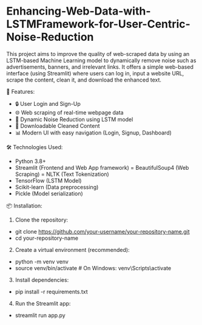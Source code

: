 # Enhancing-Web-Data-with-LSTMFramework-for-User-Centric-Noise-Reduction
This project aims to improve the quality of web-scraped data by using an LSTM-based Machine Learning model to dynamically remove noise such as advertisements, banners, and irrelevant links.
It offers a simple web-based interface (using Streamlit) where users can log in, input a website URL, scrape the content, clean it, and download the enhanced text.

🚀 Features:
- 🔒 User Login and Sign-Up
- 🌐 Web scraping of real-time webpage data
- 🧹 Dynamic Noise Reduction using LSTM model
- 📄 Downloadable Cleaned Content
- 📊 Modern UI with easy navigation (Login, Signup, Dashboard)

🛠 Technologies Used:
- Python 3.8+
- Streamlit (Frontend and Web App framework)
= BeautifulSoup4 (Web Scraping)
= NLTK (Text Tokenization)
- TensorFlow (LSTM Model)
- Scikit-learn (Data preprocessing)
- Pickle (Model serialization)

📦 Installation:

1) Clone the repository:
- git clone https://github.com/your-username/your-repository-name.git
- cd your-repository-name

2) Create a virtual environment (recommended):
- python -m venv venv
- source venv/bin/activate   # On Windows: venv\Scripts\activate

3) Install dependencies:
- pip install -r requirements.txt

4) Run the Streamlit app:
- streamlit run app.py
